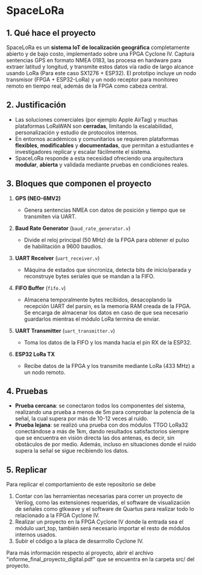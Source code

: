 # SpaceLoRa

## 1. Qué hace el proyecto

SpaceLoRa es un **sistema IoT de localización geográfica** completamente abierto y de bajo costo, implementado sobre una FPGA Cyclone IV. Captura sentencias GPS en formato NMEA 0183, las procesa en hardware para extraer latitud y longitud, y transmite estos datos vía radio de largo alcance usando LoRa (Para este caso SX1276 + ESP32). El prototipo incluye un nodo transmisor (FPGA + ESP32-LoRa) y un nodo receptor para monitoreo remoto en tiempo real, además de la FPGA como cabeza central.

## 2. Justificación

- Las soluciones comerciales (por ejemplo Apple AirTag) y muchas plataformas LoRaWAN son **cerradas**, limitando la escalabilidad, personalización y estudio de protocolos internos.
- En entornos académicos y comunitarios se requieren plataformas **flexibles**, **modificables** y **documentadas**, que permitan a estudiantes e investigadores replicar y escalar fácilmente el sistema.
- SpaceLoRa responde a esta necesidad ofreciendo una arquitectura **modular**, **abierta** y validada mediante pruebas en condiciones reales.

## 3. Bloques que componen el proyecto

1. **GPS (NEO-6MV2)**  
   - Genera sentencias NMEA con datos de posición y tiempo que se transmiten vía UART.

2. **Baud Rate Generator** (`baud_rate_generator.v`)  
   - Divide el reloj principal (50 MHz) de la FPGA para obtener el pulso de habilitación a 9600 baudios.

3. **UART Receiver** (`uart_receiver.v`)  
   - Máquina de estados que sincroniza, detecta bits de inicio/parada y reconstruye bytes seriales que se mandan a la FIFO.

4. **FIFO Buffer** (`fifo.v`)  
   - Almacena temporalmente bytes recibidos, desacoplando la recepción UART del parsin, es la memoria RAM creada de la FPGA. Se encarga de almacenar los datos en caso de que sea necesario guardarlos mientras el módulo LoRa termina de enviar.

6. **UART Transmitter** (`uart_transmitter.v`)  
   - Toma los datos de la FIFO y los manda hacia el pin RX de la ESP32.

7. **ESP32 LoRa TX**  
   - Recibe datos de la FPGA y los transmite mediante LoRa (433 MHz) a un nodo remoto.

## 4. Pruebas

- **Prueba cercana**: se conectaron todos los componentes del sistema, realizando una prueba a menos de 5m para comprobar la potencia de la señal, la cual supera por más de 10-12 veces al ruido.
- **Prueba lejana**: se realizó una prueba con dos módulos TTGO LoRa32 conectándose a más de 1km, dando resultados satisfactorios siempre que se encuentra en visión directa las dos antenas, es decir, sin obstáculos de por medio. Además, incluso en situaciones donde el ruido supera la señal se sigue recibiendo los datos.  

## 5. Replicar

Para replicar el comportamiento de este repositorio se debe
1. Contar con las herramientas necesarias para correr un proyecto de Verilog, como las extensiones requeridas, el software de visualización de señales como gtkwave y el software de Quartus para realizar todo lo relacionado a la FPGA Cyclone IV.
2. Realizar un proyecto en la FPGA Cyclone IV donde la entrada sea el módulo uart_top, también será necesario importar el resto de módulos internos usados.
3. Subir el código a la placa de desarrrollo Cyclone IV.


Para más información respecto al proyecto, abrir el archivo "informe_final_proyecto_digital.pdf" que se encuentra en la carpeta src/ del proyecto.